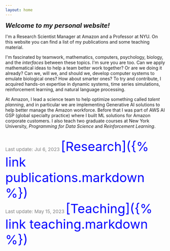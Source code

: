 ```yaml
---
layout: home
---
```


<span style="font-size:20px">***Welcome to my personal website!***</span> 

I'm a Research Scientist Manager at Amazon and a Professor at NYU. On this website you can find a list of my publications and some teaching material. 

I'm fascinated by teamwork, mathematics, computers, psychology, biology, and the *interfaces* between these topics. I'm sure you are too. Can we apply mathematical ideas to help a team better work together? Or are we doing it already? Can we, will we, and should we, develop computer systems to emulate biological ones? How about smarter ones? To try and contribute, I acquired hands-on expertise in dynamic systems, time series simulations, reinforcement learning, and natural language processing.<br/> 

At Amazon, I lead a science team to help optimize something called *talent planning*, and in particular we are implementing Generative AI solutions to help better manage the Amazon workforce. Before that I was part of AWS AI GSP (global specialty practice) where I built ML solutions for Amazon corporate customers. I also teach two graduate courses at New York University, *Programming for Data Science* and *Reinforcement Learning*.  

<br/>

<span style="color:grey;font-weight:400;font-size:15px"> 
Last update: Jul 6, 2023
</span>

<span style="color:blue;font-size:40px">
[Research]({% link publications.markdown %})
</span> 

<br/>

<span style="color:grey;font-weight:400;font-size:15px"> 
Last update: May 15, 2023
</span>

<span style="color:blue;font-size:40px">
[Teaching]({% link teaching.markdown %})
</span>

